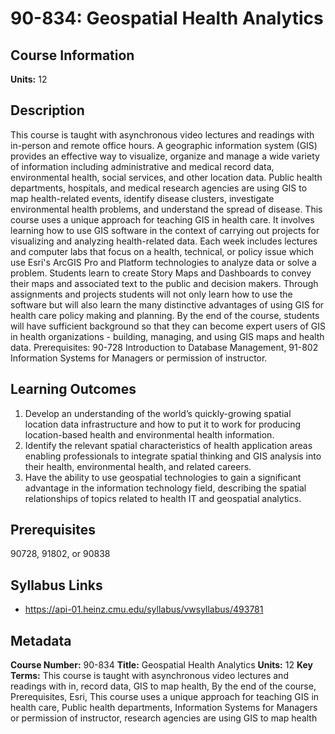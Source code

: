 # 90-834: Geospatial Health Analytics

## Course Information

**Units:** 12

## Description

This course is taught with asynchronous video lectures and readings with in-person and remote office hours. A geographic information system (GIS) provides an effective way to visualize, organize and manage a wide variety of information including administrative and medical record data, environmental health, social services, and other location data. Public health departments, hospitals, and medical research agencies are using GIS to map health-related events, identify disease clusters, investigate environmental health problems, and understand the spread of disease. This course uses a unique approach for teaching GIS in health care. It involves learning how to use GIS software in the context of carrying out projects for visualizing and analyzing health-related data. Each week includes lectures and computer labs that focus on a health, technical, or policy issue which use Esri's ArcGIS Pro and Platform technologies to analyze data or solve a problem. Students learn to create Story Maps and Dashboards to convey their maps and associated text to the public and decision makers. Through assignments and projects students will not only learn how to use the software but will also learn the many distinctive advantages of using GIS for health care policy making and planning. By the end of the course, students will have sufficient background so that they can become expert users of GIS in health organizations - building, managing, and using GIS maps and health data. Prerequisites: 90-728 Introduction to Database Management, 91-802 Information Systems for Managers or permission of instructor.

## Learning Outcomes

1. Develop an understanding of the world’s quickly-growing spatial location data infrastructure and how to put it to work for producing location-based health and environmental health information.
2. Identify the relevant spatial characteristics of health application areas enabling professionals to integrate spatial thinking and GIS analysis into their health, environmental health, and related careers.
3. Have the ability to use geospatial technologies to gain a significant advantage in the information technology field, describing the spatial relationships of topics related to health IT and geospatial analytics.

## Prerequisites

90728, 91802, or 90838

## Syllabus Links

* https://api-01.heinz.cmu.edu/syllabus/vwsyllabus/493781

## Metadata

**Course Number:** 90-834
**Title:** Geospatial Health Analytics
**Units:** 12
**Key Terms:** This course is taught with asynchronous video lectures and readings with in, record data, GIS to map health, By the end of the course, Prerequisites, Esri, This course uses a unique approach for teaching GIS in health care, Public health departments, Information Systems for Managers or permission of instructor, research agencies are using GIS to map health
